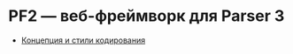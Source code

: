 PF2 — веб-фреймворк для Parser 3
================================

* [Концепция и стили кодирования](concepts.md)

